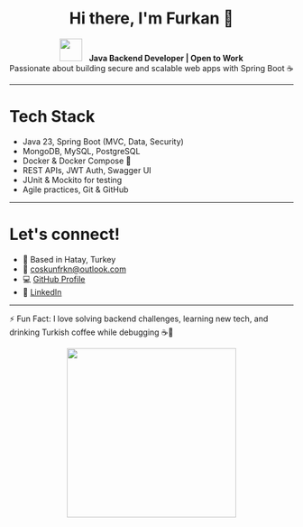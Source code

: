 <h1 align="center">Hi there, I'm Furkan 👋</h1>

<p align="center">
  <img src="https://media.giphy.com/media/hvRJCLFzcasrR4ia7z/giphy.gif" width="40px"/> &nbsp;
  <strong>Java Backend Developer | Open to Work</strong> <br/>
  Passionate about building secure and scalable web apps with Spring Boot ☕
</p>

---

 # Tech Stack
- Java 23, Spring Boot (MVC, Data, Security)
- MongoDB, MySQL, PostgreSQL
- Docker & Docker Compose 🐳
- REST APIs, JWT Auth, Swagger UI
- JUnit & Mockito for testing
- Agile practices, Git & GitHub

---

#  Let's connect!
- 📍 Based in Hatay, Turkey
- 💼 coskunfrkn@outlook.com
- 💻 <a href="https://github.com/coskun-furkan" target="_blank">GitHub Profile</a>
- 🔗 <a href="https://linkedin.com/in/coskun-furkan" target="_blank">LinkedIn</a>

---

 ⚡ Fun Fact:
I love solving backend challenges, learning new tech, and drinking Turkish coffee while debugging ☕🐞

<p align="center">
  <img src="https://media.giphy.com/media/qgQUggAC3Pfv687qPC/giphy.gif" width="300px" />
</p>
